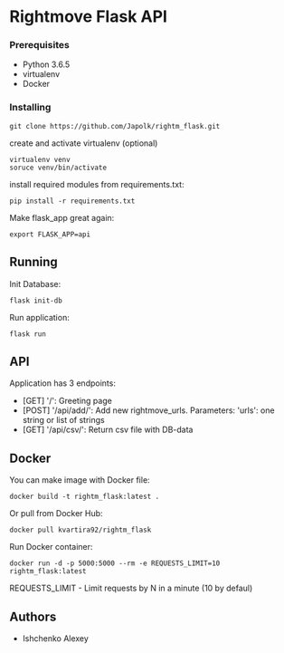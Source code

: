 # Rightmove Flask API


### Prerequisites

* Python 3.6.5
* virtualenv
* Docker

### Installing

```
git clone https://github.com/Japolk/rightm_flask.git
```
create and activate virtualenv (optional)
```
virtualenv venv
soruce venv/bin/activate
```
install required modules from requirements.txt:
```
pip install -r requirements.txt
```
Make flask_app great again:
```
export FLASK_APP=api
```

## Running

Init Database:
```
flask init-db
```
Run application:
```
flask run 
```
## API

Application has 3 endpoints:
* [GET]  '/':            Greeting page 
* [POST] '/api/add/':    Add new rightmove_urls.
  Parameters: 'urls': one string or list of strings
* [GET] '/api/csv/':     Return csv file with DB-data 

## Docker
You can make image with Docker file:
```
docker build -t rightm_flask:latest .
```
Or pull from Docker Hub:
```
docker pull kvartira92/rightm_flask
```
Run Docker container:
```
docker run -d -p 5000:5000 --rm -e REQUESTS_LIMIT=10 rightm_flask:latest

```

REQUESTS_LIMIT - Limit requests by N in a minute (10 by defaul)


## Authors
* Ishchenko Alexey

